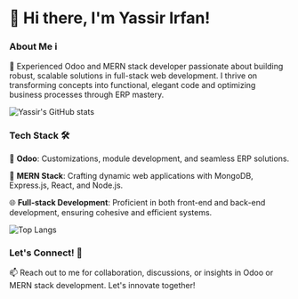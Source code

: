 # 👋 Hi there, I'm Yassir Irfan!

### About Me ℹ️

🌟 Experienced Odoo and MERN stack developer passionate about building robust, scalable solutions in full-stack web development. I thrive on transforming concepts into functional, elegant code and optimizing business processes through ERP mastery.

![Yassir's GitHub stats](https://github-readme-stats.vercel.app/api?username=yassirirfan&show_icons=true&theme=dracula)

### Tech Stack 🛠️

🔧 **Odoo**: Customizations, module development, and seamless ERP solutions.
  
🚀 **MERN Stack**: Crafting dynamic web applications with MongoDB, Express.js, React, and Node.js.

🌐 **Full-stack Development**: Proficient in both front-end and back-end development, ensuring cohesive and efficient systems.

![Top Langs](https://github-readme-stats.vercel.app/api/top-langs/?username=yassirirfan&layout=pie&theme=dracula)

### Let's Connect! 🌟

📫 Reach out to me for collaboration, discussions, or insights in Odoo or MERN stack development. Let's innovate together!
